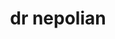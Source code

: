 ---
layout: doctor
profilePic : undefined
title: dr nepolian
specialties: ENT- Service
description: undefined
yearsOfExp: undefined
location: Srinagar
contact: undefined
hospitalName: Aamina Hospital Created By Sridhar
avl_days:  Chanapora Bypass Rd, Gulshan Nagar, Chanpora, Srinagar, Jammu and Kashmir 190015
_id: 66a2169950f8c584d75d6371
---